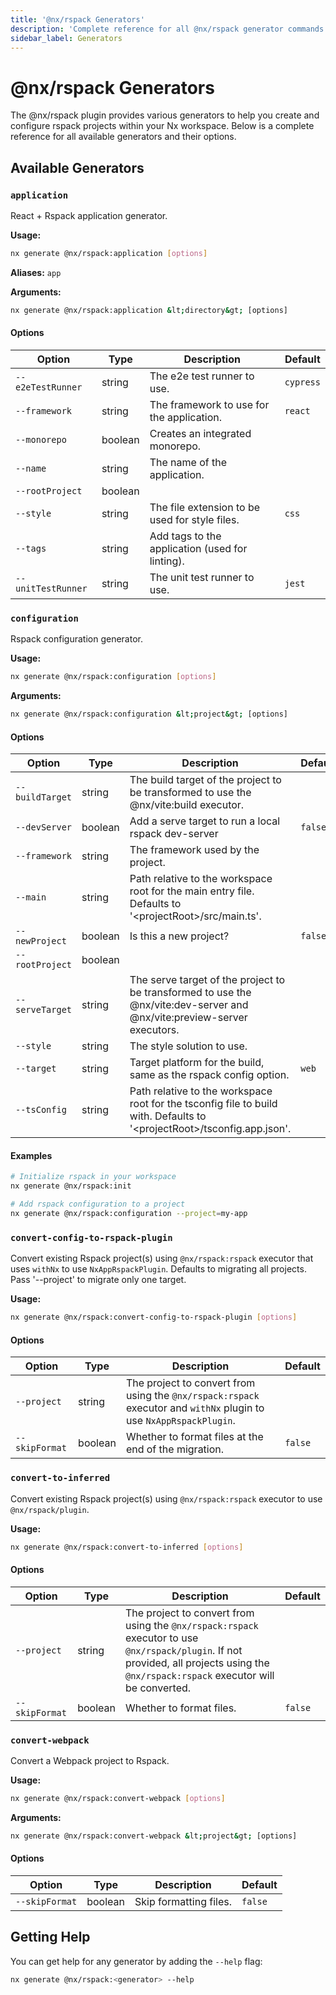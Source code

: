 ```yaml
---
title: '@nx/rspack Generators'
description: 'Complete reference for all @nx/rspack generator commands'
sidebar_label: Generators
---
```


# @nx/rspack Generators

The @nx/rspack plugin provides various generators to help you create and configure rspack projects within your Nx workspace.
Below is a complete reference for all available generators and their options.

## Available Generators

### `application`

React + Rspack application generator.

**Usage:**

```bash
nx generate @nx/rspack:application [options]
```

**Aliases:** `app`

**Arguments:**

```bash
nx generate @nx/rspack:application &lt;directory&gt; [options]
```

#### Options

| Option             | Type    | Description                                     | Default   |
| ------------------ | ------- | ----------------------------------------------- | --------- |
| `--e2eTestRunner`  | string  | The e2e test runner to use.                     | `cypress` |
| `--framework`      | string  | The framework to use for the application.       | `react`   |
| `--monorepo`       | boolean | Creates an integrated monorepo.                 |           |
| `--name`           | string  | The name of the application.                    |           |
| `--rootProject`    | boolean |                                                 |           |
| `--style`          | string  | The file extension to be used for style files.  | `css`     |
| `--tags`           | string  | Add tags to the application (used for linting). |           |
| `--unitTestRunner` | string  | The unit test runner to use.                    | `jest`    |

### `configuration`

Rspack configuration generator.

**Usage:**

```bash
nx generate @nx/rspack:configuration [options]
```

**Arguments:**

```bash
nx generate @nx/rspack:configuration &lt;project&gt; [options]
```

#### Options

| Option          | Type    | Description                                                                                                                   | Default |
| --------------- | ------- | ----------------------------------------------------------------------------------------------------------------------------- | ------- |
| `--buildTarget` | string  | The build target of the project to be transformed to use the @nx/vite:build executor.                                         |         |
| `--devServer`   | boolean | Add a serve target to run a local rspack dev-server                                                                           | `false` |
| `--framework`   | string  | The framework used by the project.                                                                                            |         |
| `--main`        | string  | Path relative to the workspace root for the main entry file. Defaults to '&lt;projectRoot&gt;/src/main.ts'.                   |         |
| `--newProject`  | boolean | Is this a new project?                                                                                                        | `false` |
| `--rootProject` | boolean |                                                                                                                               |         |
| `--serveTarget` | string  | The serve target of the project to be transformed to use the @nx/vite:dev-server and @nx/vite:preview-server executors.       |         |
| `--style`       | string  | The style solution to use.                                                                                                    |         |
| `--target`      | string  | Target platform for the build, same as the rspack config option.                                                              | `web`   |
| `--tsConfig`    | string  | Path relative to the workspace root for the tsconfig file to build with. Defaults to '&lt;projectRoot&gt;/tsconfig.app.json'. |         |

#### Examples

```bash
# Initialize rspack in your workspace
nx generate @nx/rspack:init

# Add rspack configuration to a project
nx generate @nx/rspack:configuration --project=my-app
```

### `convert-config-to-rspack-plugin`

Convert existing Rspack project(s) using `@nx/rspack:rspack` executor that uses `withNx` to use `NxAppRspackPlugin`. Defaults to migrating all projects. Pass '--project' to migrate only one target.

**Usage:**

```bash
nx generate @nx/rspack:convert-config-to-rspack-plugin [options]
```

#### Options

| Option         | Type    | Description                                                                                                        | Default |
| -------------- | ------- | ------------------------------------------------------------------------------------------------------------------ | ------- |
| `--project`    | string  | The project to convert from using the `@nx/rspack:rspack` executor and `withNx` plugin to use `NxAppRspackPlugin`. |         |
| `--skipFormat` | boolean | Whether to format files at the end of the migration.                                                               | `false` |

### `convert-to-inferred`

Convert existing Rspack project(s) using `@nx/rspack:rspack` executor to use `@nx/rspack/plugin`.

**Usage:**

```bash
nx generate @nx/rspack:convert-to-inferred [options]
```

#### Options

| Option         | Type    | Description                                                                                                                                                                            | Default |
| -------------- | ------- | -------------------------------------------------------------------------------------------------------------------------------------------------------------------------------------- | ------- |
| `--project`    | string  | The project to convert from using the `@nx/rspack:rspack` executor to use `@nx/rspack/plugin`. If not provided, all projects using the `@nx/rspack:rspack` executor will be converted. |         |
| `--skipFormat` | boolean | Whether to format files.                                                                                                                                                               | `false` |

### `convert-webpack`

Convert a Webpack project to Rspack.

**Usage:**

```bash
nx generate @nx/rspack:convert-webpack [options]
```

**Arguments:**

```bash
nx generate @nx/rspack:convert-webpack &lt;project&gt; [options]
```

#### Options

| Option         | Type    | Description            | Default |
| -------------- | ------- | ---------------------- | ------- |
| `--skipFormat` | boolean | Skip formatting files. | `false` |

## Getting Help

You can get help for any generator by adding the `--help` flag:

```bash
nx generate @nx/rspack:<generator> --help
```
